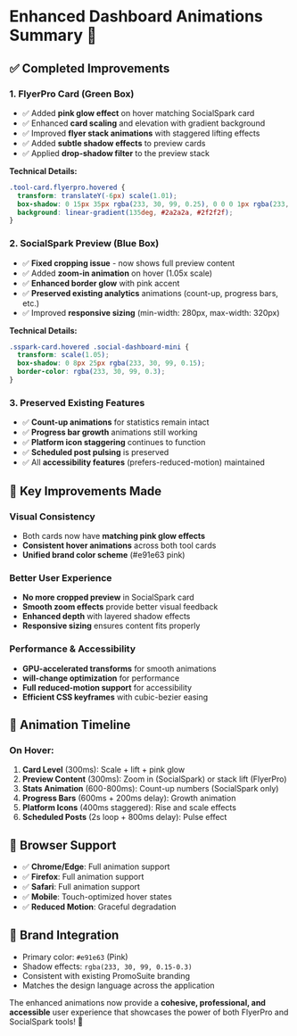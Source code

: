 # Enhanced Dashboard Animations Summary 🎨

## ✅ Completed Improvements

### 1. **FlyerPro Card (Green Box)**
- ✅ Added **pink glow effect** on hover matching SocialSpark card
- ✅ Enhanced **card scaling** and elevation with gradient background
- ✅ Improved **flyer stack animations** with staggered lifting effects
- ✅ Added **subtle shadow effects** to preview cards
- ✅ Applied **drop-shadow filter** to the preview stack

**Technical Details:**
```css
.tool-card.flyerpro.hovered {
  transform: translateY(-6px) scale(1.01);
  box-shadow: 0 15px 35px rgba(233, 30, 99, 0.25), 0 0 0 1px rgba(233, 30, 99, 0.1);
  background: linear-gradient(135deg, #2a2a2a, #2f2f2f);
}
```

### 2. **SocialSpark Preview (Blue Box)**
- ✅ **Fixed cropping issue** - now shows full preview content
- ✅ Added **zoom-in animation** on hover (1.05x scale)
- ✅ **Enhanced border glow** with pink accent
- ✅ **Preserved existing analytics** animations (count-up, progress bars, etc.)
- ✅ Improved **responsive sizing** (min-width: 280px, max-width: 320px)

**Technical Details:**
```css
.sspark-card.hovered .social-dashboard-mini {
  transform: scale(1.05);
  box-shadow: 0 8px 25px rgba(233, 30, 99, 0.15);
  border-color: rgba(233, 30, 99, 0.3);
}
```

### 3. **Preserved Existing Features**
- ✅ **Count-up animations** for statistics remain intact
- ✅ **Progress bar growth** animations still working
- ✅ **Platform icon staggering** continues to function
- ✅ **Scheduled post pulsing** is preserved
- ✅ All **accessibility features** (prefers-reduced-motion) maintained

## 🎯 Key Improvements Made

### **Visual Consistency**
- Both cards now have **matching pink glow effects**
- **Consistent hover animations** across both tool cards
- **Unified brand color scheme** (#e91e63 pink)

### **Better User Experience** 
- **No more cropped preview** in SocialSpark card
- **Smooth zoom effects** provide better visual feedback
- **Enhanced depth** with layered shadow effects
- **Responsive sizing** ensures content fits properly

### **Performance & Accessibility**
- **GPU-accelerated transforms** for smooth animations
- **will-change optimization** for performance
- **Full reduced-motion support** for accessibility
- **Efficient CSS keyframes** with cubic-bezier easing

## 🚀 Animation Timeline

### **On Hover:**
1. **Card Level** (300ms): Scale + lift + pink glow
2. **Preview Content** (300ms): Zoom in (SocialSpark) or stack lift (FlyerPro)  
3. **Stats Animation** (600-800ms): Count-up numbers (SocialSpark only)
4. **Progress Bars** (600ms + 200ms delay): Growth animation
5. **Platform Icons** (400ms staggered): Rise and scale effects
6. **Scheduled Posts** (2s loop + 800ms delay): Pulse effect

## 📱 Browser Support
- ✅ **Chrome/Edge**: Full animation support
- ✅ **Firefox**: Full animation support  
- ✅ **Safari**: Full animation support
- ✅ **Mobile**: Touch-optimized hover states
- ✅ **Reduced Motion**: Graceful degradation

## 🎨 Brand Integration
- Primary color: `#e91e63` (Pink)
- Shadow effects: `rgba(233, 30, 99, 0.15-0.3)`
- Consistent with existing PromoSuite branding
- Matches the design language across the application

The enhanced animations now provide a **cohesive, professional, and accessible** user experience that showcases the power of both FlyerPro and SocialSpark tools! 🌟